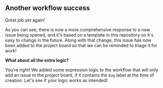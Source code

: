 ## Another workflow success

Great job yet again!

As you can see, there is now a more comprehensive response to a new issue being opened, and it's based on a template in this repository so it's easy to change in the future. Along with that change, this issue has now been added to the project board so that we can be reminded to triage it for work!

**What about all the extra logic?**

You're right! We added some expression logic to the workflow that will only add an issue to the project board, if it contains the `bug` label at the time of creation. Let's see if your logic works as intended!
